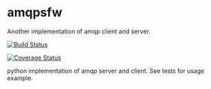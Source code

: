 # amqpsfw
Another implementation of amqp client and server.

[![Build Status](https://travis-ci.org/akayunov/amqpsfw.svg?branch=master)](https://travis-ci.org/akayunov/amqpsfw)

[![Coverage Status](https://coveralls.io/repos/github/akayunov/amqpsfw/badge.svg?branch=master)](https://coveralls.io/github/akayunov/amqpsfw?branch=master)

python implementation of amqp server and client. See tests for usage example.
